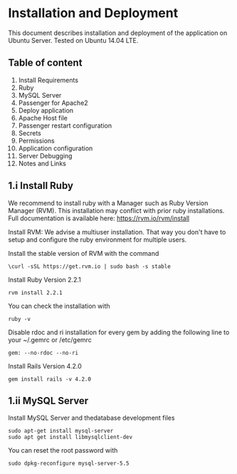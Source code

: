 # Installation and Deployment

This document describes installation and deployment of the application on Ubuntu Server. Tested on  Ubuntu 14.04 LTE.

## Table of content


1.  Install Requirements
  1.  Ruby
  1.  MySQL Server
  1.  Passenger for Apache2
1.  Deploy application
  1.  Apache Host file
  1.  Passenger restart configuration
  1.  Secrets
  1.  Permissions
1.  Application configuration
1.  Server Debugging
1.  Notes and Links

## 1.i Install Ruby
We recommend to install ruby with a Manager such as Ruby Version Manager (RVM). This installation may conflict with prior ruby installations.
Full documentation is available here: https://rvm.io/rvm/install

Install RVM:
We advise a multiuser installation. That way you don't have to setup and configure the ruby environment for multiple users.

Install the stable version of RVM with the command

    \curl -sSL https://get.rvm.io | sudo bash -s stable
Install Ruby Version 2.2.1

    rvm install 2.2.1
You can check the installation with

    ruby -v
Disable rdoc and ri installation for every gem by adding the following line to your ~/.gemrc or /etc/gemrc

    gem: --no-rdoc --no-ri

Install Rails Version 4.2.0

    gem install rails -v 4.2.0

## 1.ii MySQL Server
Install MySQL Server and thedatabase  development files

    sudo apt-get install mysql-server
    sudo apt get install libmysqlclient-dev

You can reset the root password with

    sudo dpkg-reconfigure mysql-server-5.5
